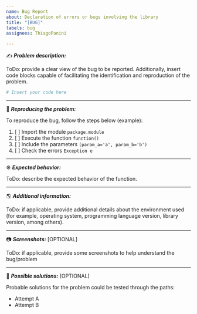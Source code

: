 ```yaml
---
name: Bug Report
about: Declaration of errors or bugs involving the library
title: "[BUG]"
labels: bug
assignees: ThiagoPanini

---
```


✍️ **_Problem description:_**

ToDo: provide a clear view of the bug to be reported. Additionally, insert code blocks capable of facilitating the identification and reproduction of the problem.

```python
# Insert your code here
```
___

🐞 **_Reproducing the problem:_**

To reproduce the bug, follow the steps below (example):

1. [ ] Import the module ```package.module```
2. [ ] Execute the function ```function()```
3. [ ] Include the parameters ```(param_a='a', param_b='b')```
4. [ ] Check the errors ```Exception e```
___

⚙️ **_Expected behavior:_**

ToDo: describe the expected behavior of the function.

___

🌎 **_Additional information:_**

ToDo: if applicable, provide additional details about the environment used (for example, operating system, programming language version, library version, among others).

___

📷 **_Screenshots:_** [OPTIONAL]

ToDo: if applicable, provide some screenshots to help understand the bug/problem

___

💬 **_Possible solutions:_** [OPTIONAL]

Probable solutions for the problem could be tested through the paths:
- Attempt A
- Attempt B
